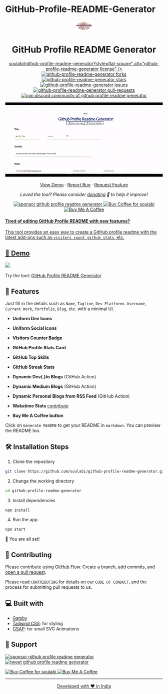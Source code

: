 # GitHub-Profile-README-Generator

<p align="center">
  <a href="https://soulabi.github.io/gh-profile-readme-generator">
    <img alt="GitHub Profile Readme Generator" src="./src/images/mdg.png" width="60" />
  </a>
</p>
<h1 align="center">
  GitHub Profile README Generator
</h1>

<p align="center">
<a href="https://github.com/soulabi/github-profile-readme-generator/blob/master/LICENSE" target="blank">
soulabi/github-profile-readme-generator?style=flat-square" alt="github-profile-readme-generator license" />
</a>
<a href="https://github.com/soulabi/github-profile-readme-generator/fork" target="blank">
<img src="https://img.shields.io/github/forks/soulabi/github-profile-readme-generator?style=flat-square" alt="github-profile-readme-generator forks"/>
</a>
<a href="https://github.com/soulabi/github-profile-readme-generator/stargazers" target="blank">
<img src="https://img.shields.io/github/stars/soulabi/github-profile-readme-generator?style=flat-square" alt="github-profile-readme-generator stars"/>
</a>
<a href="https://github.com/soulabi/github-profile-readme-generator/issues" target="blank">
<img src="https://img.shields.io/github/issues/soulabi/github-profile-readme-generator?style=flat-square" alt="github-profile-readme-generator issues"/>
</a>
<a href="https://github.com/soulabi/github-profile-readme-generator/pulls" target="blank">
<img src="https://img.shields.io/github/issues-pr/soulabi/github-profile-readme-generator?style=flat-square" alt="github-profile-readme-generator pull-requests"/>
</a>
<a href="https://discord.gg/HHMs7Eg" target="blank">
<img src="https://img.shields.io/discord/735303195105951764?label=Join%20Community&logo=discord&style=flat-square" alt="join discord community of github profile readme generator"/>
</a>
</p>

<p align="center"><img src="./src/images/github-profile-readme-generator.gif" alt="github-profile-readme-generator gif" /></p>

<p align="center">
    <a href="https://soulabi.github.io/gh-profile-readme-generator" target="blank">View Demo</a>
    ·
    <a href="https://github.com/soulabi/github-profile-readme-generator/issues/new/choose">Report Bug</a>
    ·
    <a href="https://github.com/soulabi/github-profile-readme-generator/issues/new/choose">Request Feature</a>
</p>

<p align="center">
<i>Loved the tool? Please consider <a href="https://paypal.me/soulabi/10">donating</a>  💸 to help it improve!</i>
</p>

<p align="center">
<a href="https://www.paypal.me/soulabi"><img src="https://img.shields.io/badge/support-PayPal-blue?logo=PayPal&style=flat-square&label=Donate" alt="sponsor github profile readme generator"/>
</a>
<a href='https://ko-fi.com/A0A81XXSX' target='_blank'><img height='23' width="100" src='https://cdn.ko-fi.com/cdn/kofi3.png?v=2' alt='Buy Coffee for soulabi' />
</a>
<a href="https://www.buymeacoffee.com/soulabi" target="_blank"><img src="https://cdn.buymeacoffee.com/buttons/default-orange.png" alt="Buy Me A Coffee" height="23" width="100" style="border-radius:1px" />
</p>

#### Tired of editing GitHub Profile README with new features?

This tool provides an easy way to create a GitHub profile readme with the latest add-ons such as `visitors count`, `github stats`, etc.

## 🚀 Demo

<a href="https://soulabi.github.io/gh-profile-readme-generator" target="blank">
<img src="https://img.shields.io/website?url=https://github.com/SoulAbi.io%2Fgh-profile-readme-generator&logo=github&style=flat-square" />
</a>

Try the tool: [GitHub Profile README Generator](https://soulabi.github.io/gh-profile-readme-generator)

## 🧐 Features

Just fill in the details such as `Name`, `Tagline`, `Dev Platforms Username`, `Current Work`, `Portfolio`, `Blog`, etc. with a minimal UI.

- **Uniform Dev Icons**

- **Uniform Social Icons**

- **Visitors Counter Badge**

- **GitHub Profile Stats Card**

- **GitHub Top Skills**

- **GitHub Streak Stats**

- **Dynamic Dev(.)to Blogs** (GitHub Action)

- **Dynamic Medium Blogs** (GitHub Action)

- **Dynamic Personal Blogs from RSS Feed** (GitHub Action)

- **Wakatime Stats** [contribute](https://github.com/soulabi/github-profile-readme-generator/issues/115)

- **Buy Me A Coffee button**

Click on `Generate README` to get your README in `markdown`.
You can preview the README too.

## 🛠️ Installation Steps

1. Clone the repository

```bash
git clone https://github.com/soulabi/github-profile-readme-generator.git
```

2. Change the working directory

```bash
cd github-profile-readme-generator
```

3. Install dependencies

```bash
npm install
```

4. Run the app

```bash
npm start
```

🌟 You are all set!

## 🍰 Contributing

Please contribute using [GitHub Flow](https://guides.github.com/introduction/flow). Create a branch, add commits, and [open a pull request](https://github.com/soulabi/github-profile-readme-generator/compare).

Please read [`CONTRIBUTING`](CONTRIBUTING.md) for details on our [`CODE OF CONDUCT`](CODE_OF_CONDUCT.md), and the process for submitting pull requests to us.

## 💻 Built with

- [Gatsby](https://www.gatsbyjs.com/)
- [Tailwind CSS](https://tailwindcss.com/): for styling
- [GSAP](https://greensock.com/gsap/): for small SVG Animations


## 🙏 Support

<p align="left">
<a href="https://www.paypal.me/soulabi/10"><img src="https://ionicabizau.github.io/badges/paypal.svg" alt="sponsor github profile readme generator"/>
</a>
<a href="https://twitter.com/intent/tweet?text=Wow:&url=https%3A%2F%2Fsoulabi.github.io%2Fgithub-profile-readme-generator">
<img src="https://img.shields.io/twitter/url?style=social&url=https%3A%2F%2Fsoulabi.github.io%2Fgithub-profile-readme-generator" alt="tweet github profile readme generator"/>
</a>
</p>

<p align="left">
  <a href='https://paypal.me/SoulAbi?country.x=IN&locale.x=en_GB' target='_blank'><img height='23' width="100" src='https://ko-fi.com/soulabi' alt='Buy Coffee for soulabi' />
  </a>
  <a href="https://www.buymeacoffee.com/" target="_blank"><img src="https://cdn.buymeacoffee.com/buttons/default-orange.png" alt="Buy Me A Coffee" height="23" width="100" style="border-radius:2px" />
</p>

<hr>
<p align="center">
Developed with ❤️ in India 
</p>
